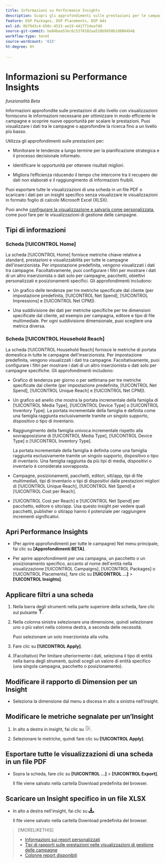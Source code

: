 ```yaml
---
title: Informazioni su Performance Insights
description: Scopri gli approfondimenti sulle prestazioni per le campagne.
feature: DSP Packages, DSP Placements, DSP Ads
exl-id: 0b7943c4-650c-4515-ae19-4417714ea7dd
source-git-commit: be84bea53ec6c5378102aa510b9d58b1d0004b4b
workflow-type: tm+mt
source-wordcount: '615'
ht-degree: 0%

---
```


# Informazioni su Performance Insights

*funzionalità Beta*

<!-- Edit title and metadata as necessary -->

Informazioni approfondite sulle prestazioni di alto livello con visualizzazioni forniscono le informazioni necessarie per ottimizzare in modo efficiente le campagne e scoprire nuove opportunità per scalare le prestazioni. Puoi visualizzare i dati tra le campagne o approfondire la ricerca fino a un livello più basso.

Utilizza gli approfondimenti sulle prestazioni per:

* Monitorare le tendenze a lungo termine per la pianificazione strategica e il processo decisionale informato.

* Identificare le opportunità per ottenere risultati migliori.

* Migliora l’efficienza riducendo il tempo che intercorre tra il recupero dei dati non elaborati e il raggiungimento di informazioni fruibili.

Puoi esportare tutte le visualizzazioni di una scheda in un file PDF o scaricare i dati per un insight specifico senza visualizzare le visualizzazioni in formato foglio di calcolo Microsoft Excel (XLSX).

Puoi anche [configurare la visualizzazione e salvarla come personalizzata](/help/dsp/campaign-management/reports/campaign-data-views-manage.md), come puoi fare per le visualizzazioni di gestione delle campagne.

## Tipi di informazioni

### Scheda [!UICONTROL Home]

La scheda [!UICONTROL Home] fornisce metriche chiave relative a standard, prestazioni e visualizzabilità per tutte le campagne dell&#39;inserzionista<!-- active only? -->. Per impostazione predefinita, vengono visualizzati i dati tra campagne. Facoltativamente, puoi configurare i filtri per mostrare i dati di un altro inserzionista o dati solo per campagne<!-- active only? -->, pacchetti<!-- active only? -->, obiettivi personalizzati e posizionamenti<!-- active only? --> specifici. Gli approfondimenti includono:

* Un grafico delle tendenze per tre metriche specificate dal cliente (per impostazione predefinita, [!UICONTROL Net Spend], [!UICONTROL Impressions] e [!UICONTROL Net CPM]).

* Una suddivisione dei dati per metriche specifiche per tre dimensioni specificate dal cliente, ad esempio per campagna, editore e tipo di file multimediale. Per ogni suddivisione dimensionale, puoi scegliere una metrica diversa.

### Scheda [!UICONTROL Household Reach]

La scheda [!UICONTROL Household Reach] fornisce le metriche di portata domestica in tutte le campagne dell&#39;inserzionista<!-- active only? -->. Per impostazione predefinita, vengono visualizzati i dati tra campagne. Facoltativamente, puoi configurare i filtri per mostrare i dati di un altro inserzionista o dati solo per campagne specifiche<!-- active only? -->. Gli approfondimenti includono:

* Grafico di tendenza per giorno o per settimana per tre metriche specificate dal cliente (per impostazione predefinita, [!UICONTROL Net Spend], [!UICONTROL Unique Reach] e [!UICONTROL Net CPM]).

* Un grafico ad anello che mostra la portata incrementale della famiglia di [!UICONTROL Media Type], [!UICONTROL Device Type] o [!UICONTROL Inventory Type]. La portata incrementale della famiglia è definita come una famiglia raggiunta esclusivamente tramite un singolo supporto, dispositivo o tipo di inventario.

* Raggiungimento della famiglia univoca incrementale rispetto alla sovrapposizione di [!UICONTROL Media Type], [!UICONTROL Device Type] o [!UICONTROL Inventory Type].

  La portata incrementale della famiglia è definita come una famiglia raggiunta esclusivamente tramite un singolo supporto, dispositivo o tipo di inventario. Una famiglia raggiunta da più tipi di media, dispositivi o inventario è considerata sovrapposta.

* Campagne, posizionamenti, pacchetti, editori, siti/app, tipi di file multimediali, tipi di inventario o tipi di dispositivi dalle prestazioni migliori di [!UICONTROL Unique Reach], [!UICONTROL Net Spend] e [!UICONTROL Cost per Reach].

* [!UICONTROL Cost per Reach] e [!UICONTROL Net Spend] per pacchetto, editore o sito/app. Usa questo insight per vedere quali pacchetti, publisher o siti/app hanno il potenziale per raggiungere incrementi significativi.

## Apri Performance Insights

* (Per aprire approfondimenti per tutte le campagne) Nel menu principale, fai clic su **[Approfondimenti BETA]**.

* Per aprire approfondimenti per una campagna, un pacchetto o un posizionamento specifico, accanto al nome dell&#39;entità nella visualizzazione [!UICONTROL Campaigns], [!UICONTROL Packages] o [!UICONTROL Placements], fare clic su **[!UICONTROL ...]** > **[!UICONTROL Insights]**.

## Applicare filtri a una scheda

1. Nella barra degli strumenti nella parte superiore della scheda,
fare clic sul pulsante ![Filtro](/help/dsp/assets/filter.png).

1. Nella colonna sinistra selezionare una dimensione, quindi selezionare uno o più valori nella colonna destra, a seconda delle necessità.

   Puoi selezionare un solo inserzionista alla volta.

1. Fare clic su **[!UICONTROL Apply]**.

1. (Facoltativo) Per limitare ulteriormente i dati, seleziona il tipo di entità nella barra degli strumenti, quindi scegli un valore di entità specifico (una singola campagna, pacchetto o posizionamento).

## Modificare il rapporto di Dimension per un Insight

* Seleziona la dimensione dal menu a discesa in alto a sinistra nell’insight.

## Modificare le metriche segnalate per un’Insight

1. In alto a destra in insight, fai clic su ![Impostazioni metriche](/help/dsp/assets/metric-settings.png "Impostazioni metriche").

1. Selezionare le metriche, quindi fare clic su **[!UICONTROL Apply]**.

## Esportare tutte le visualizzazioni di una scheda in un file PDF

* Sopra la scheda, fare clic su **[!UICONTROL ...]** > **[!UICONTROL Export]**.

  Il file viene salvato nella cartella Download predefinita del browser.

## Scaricare un Insight specifico in un file XLSX

* In alto a destra nell&#39;insight, fai clic su ![Scarica](/help/creative/assets/download.png "Scarica").

  Il file viene salvato nella cartella Download predefinita del browser.

>[!MORELIKETHIS]
>
>* [Informazioni sui report personalizzati](/help/dsp/reports/report-about.md)
>* [Tipi di rapporti sulle prestazioni nelle visualizzazioni di gestione delle campagne](/help/dsp/campaign-management/reports/campaign-reports-about.md)
>* [Colonne report disponibili](/help/dsp/reports/report-columns.md)

